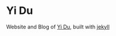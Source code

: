 
# Yi Du 

Website and Blog of [Yi Du](http://anotherpeak.org/), built with [jekyll](jekyllrb.com)

